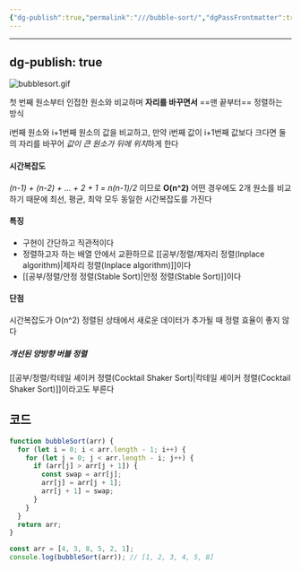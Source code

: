 ```yaml
---
{"dg-publish":true,"permalink":"///bubble-sort/","dgPassFrontmatter":true}
---
```



---
dg-publish: true
---
![bubblesort.gif](/img/user/%EC%B2%A8%EB%B6%80%ED%8C%8C%EC%9D%BC/bubblesort.gif)

첫 번째 원소부터 인접한 원소와 비교하며 **자리를 바꾸면서** ==맨 끝부터== 정렬하는 방식

i번째 원소와 i+1번째 원소의 값을 비교하고,
만약 i번째 값이 i+1번째 값보다 크다면
둘의 자리를 바꾸어 *값이 큰 원소가 뒤에 위치*하게 한다

#### 시간복잡도
*(n-1) + (n-2) + ... + 2 + 1 = n(n-1)/2* 이므로 **O(n^2)**
어떤 경우에도 2개 원소를 비교하기 때문에 최선, 평균, 최악 모두 동일한 시간복잡도를 가진다

#### 특징
- 구현이 간단하고 직관적이다
- 정렬하고자 하는 배열 안에서 교환하므로  [[공부/정렬/제자리 정렬(Inplace algorithm)\|제자리 정렬(Inplace algorithm)]]이다
- [[공부/정렬/안정 정렬(Stable Sort)\|안정 정렬(Stable Sort)]]이다

#### 단점
시간복잡도가 O(n^2)
정렬된 상태에서 새로운 데이터가 추가될 때 정렬 효율이 좋지 않다

##### 개선된 양방향 버블 정렬
[[공부/정렬/칵테일 셰이커 정렬(Cocktail Shaker Sort)\|칵테일 셰이커 정렬(Cocktail Shaker Sort)]]이라고도 부른다



## 코드
```javascript
function bubbleSort(arr) {
  for (let i = 0; i < arr.length - 1; i++) {
    for (let j = 0; j < arr.length - i; j++) {
      if (arr[j] > arr[j + 1]) {
        const swap = arr[j];
        arr[j] = arr[j + 1];
        arr[j + 1] = swap;
      }
    }
  }
  return arr;
}

const arr = [4, 3, 8, 5, 2, 1];
console.log(bubbleSort(arr)); // [1, 2, 3, 4, 5, 8]
```